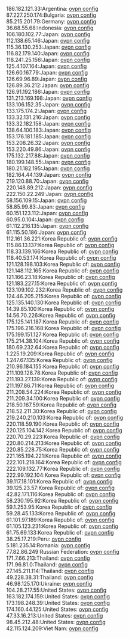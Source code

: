 186.182.121.33:Argentina: [ovpn config](vpn/186_182_121_33.ovpn)  
87.227.250.174:Bulgaria: [ovpn config](vpn/87_227_250_174.ovpn)  
85.215.201.79:Germany: [ovpn config](vpn/85_215_201_79.ovpn)  
36.68.55.68:Indonesia: [ovpn config](vpn/36_68_55_68.ovpn)  
106.180.102.77:Japan: [ovpn config](vpn/106_180_102_77.ovpn)  
112.138.65.146:Japan: [ovpn config](vpn/112_138_65_146.ovpn)  
115.36.130.253:Japan: [ovpn config](vpn/115_36_130_253.ovpn)  
116.82.179.140:Japan: [ovpn config](vpn/116_82_179_140.ovpn)  
118.241.25.156:Japan: [ovpn config](vpn/118_241_25_156.ovpn)  
125.4.107.164:Japan: [ovpn config](vpn/125_4_107_164.ovpn)  
126.60.167.79:Japan: [ovpn config](vpn/126_60_167_79.ovpn)  
126.69.96.89:Japan: [ovpn config](vpn/126_69_96_89.ovpn)  
126.89.36.212:Japan: [ovpn config](vpn/126_89_36_212.ovpn)  
126.91.192.186:Japan: [ovpn config](vpn/126_91_192_186.ovpn)  
131.213.169.198:Japan: [ovpn config](vpn/131_213_169_198.ovpn)  
133.106.152.35:Japan: [ovpn config](vpn/133_106_152_35.ovpn)  
133.175.174.2:Japan: [ovpn config](vpn/133_175_174_2.ovpn)  
133.32.131.216:Japan: [ovpn config](vpn/133_32_131_216.ovpn)  
133.32.182.158:Japan: [ovpn config](vpn/133_32_182_158.ovpn)  
138.64.100.183:Japan: [ovpn config](vpn/138_64_100_183.ovpn)  
153.176.181.185:Japan: [ovpn config](vpn/153_176_181_185.ovpn)  
153.208.26.32:Japan: [ovpn config](vpn/153_208_26_32.ovpn)  
153.220.49.86:Japan: [ovpn config](vpn/153_220_49_86.ovpn)  
175.132.217.88:Japan: [ovpn config](vpn/175_132_217_88.ovpn)  
180.199.148.55:Japan: [ovpn config](vpn/180_199_148_55.ovpn)  
180.21.182.195:Japan: [ovpn config](vpn/180_21_182_195.ovpn)  
182.164.44.139:Japan: [ovpn config](vpn/182_164_44_139.ovpn)  
219.120.88.70:Japan: [ovpn config](vpn/219_120_88_70.ovpn)  
220.148.89.212:Japan: [ovpn config](vpn/220_148_89_212.ovpn)  
222.150.22.249:Japan: [ovpn config](vpn/222_150_22_249.ovpn)  
58.156.109.15:Japan: [ovpn config](vpn/58_156_109_15.ovpn)  
58.85.99.83:Japan: [ovpn config](vpn/58_85_99_83.ovpn)  
60.151.123.112:Japan: [ovpn config](vpn/60_151_123_112.ovpn)  
60.95.0.104:Japan: [ovpn config](vpn/60_95_0_104.ovpn)  
61.112.216.135:Japan: [ovpn config](vpn/61_112_216_135.ovpn)  
61.115.50.186:Japan: [ovpn config](vpn/61_115_50_186.ovpn)  
112.161.36.221:Korea Republic of: [ovpn config](vpn/112_161_36_221.ovpn)  
115.86.13.137:Korea Republic of: [ovpn config](vpn/115_86_13_137.ovpn)  
118.33.139.166:Korea Republic of: [ovpn config](vpn/118_33_139_166.ovpn)  
118.40.53.174:Korea Republic of: [ovpn config](vpn/118_40_53_174.ovpn)  
121.128.198.103:Korea Republic of: [ovpn config](vpn/121_128_198_103.ovpn)  
121.148.112.165:Korea Republic of: [ovpn config](vpn/121_148_112_165.ovpn)  
121.166.23.18:Korea Republic of: [ovpn config](vpn/121_166_23_18.ovpn)  
121.183.227.15:Korea Republic of: [ovpn config](vpn/121_183_227_15.ovpn)  
123.109.102.232:Korea Republic of: [ovpn config](vpn/123_109_102_232.ovpn)  
124.46.205.215:Korea Republic of: [ovpn config](vpn/124_46_205_215.ovpn)  
125.135.140.130:Korea Republic of: [ovpn config](vpn/125_135_140_130.ovpn)  
14.39.85.100:Korea Republic of: [ovpn config](vpn/14_39_85_100.ovpn)  
14.56.70.226:Korea Republic of: [ovpn config](vpn/14_56_70_226.ovpn)  
175.125.141.187:Korea Republic of: [ovpn config](vpn/175_125_141_187.ovpn)  
175.196.216.168:Korea Republic of: [ovpn config](vpn/175_196_216_168.ovpn)  
175.199.151.127:Korea Republic of: [ovpn config](vpn/175_199_151_127.ovpn)  
175.214.38.104:Korea Republic of: [ovpn config](vpn/175_214_38_104.ovpn)  
180.69.232.64:Korea Republic of: [ovpn config](vpn/180_69_232_64.ovpn)  
1.225.19.209:Korea Republic of: [ovpn config](vpn/1_225_19_209.ovpn)  
1.247.67.135:Korea Republic of: [ovpn config](vpn/1_247_67_135.ovpn)  
210.96.184.155:Korea Republic of: [ovpn config](vpn/210_96_184_155.ovpn)  
211.109.128.78:Korea Republic of: [ovpn config](vpn/211_109_128_78.ovpn)  
211.193.27.139:Korea Republic of: [ovpn config](vpn/211_193_27_139.ovpn)  
211.197.86.71:Korea Republic of: [ovpn config](vpn/211_197_86_71.ovpn)  
211.208.54.224:Korea Republic of: [ovpn config](vpn/211_208_54_224.ovpn)  
211.209.34.100:Korea Republic of: [ovpn config](vpn/211_209_34_100.ovpn)  
218.50.167.59:Korea Republic of: [ovpn config](vpn/218_50_167_59.ovpn)  
218.52.211.30:Korea Republic of: [ovpn config](vpn/218_52_211_30.ovpn)  
219.240.210.103:Korea Republic of: [ovpn config](vpn/219_240_210_103.ovpn)  
220.118.59.190:Korea Republic of: [ovpn config](vpn/220_118_59_190.ovpn)  
220.125.104.142:Korea Republic of: [ovpn config](vpn/220_125_104_142.ovpn)  
220.70.29.223:Korea Republic of: [ovpn config](vpn/220_70_29_223.ovpn)  
220.80.214.213:Korea Republic of: [ovpn config](vpn/220_80_214_213.ovpn)  
220.85.228.75:Korea Republic of: [ovpn config](vpn/220_85_228_75.ovpn)  
221.165.194.221:Korea Republic of: [ovpn config](vpn/221_165_194_221.ovpn)  
222.101.218.164:Korea Republic of: [ovpn config](vpn/222_101_218_164.ovpn)  
222.109.132.77:Korea Republic of: [ovpn config](vpn/222_109_132_77.ovpn)  
222.99.192.104:Korea Republic of: [ovpn config](vpn/222_99_192_104.ovpn)  
39.117.18.101:Korea Republic of: [ovpn config](vpn/39_117_18_101.ovpn)  
39.125.23.57:Korea Republic of: [ovpn config](vpn/39_125_23_57.ovpn)  
42.82.171.116:Korea Republic of: [ovpn config](vpn/42_82_171_116.ovpn)  
58.230.195.92:Korea Republic of: [ovpn config](vpn/58_230_195_92.ovpn)  
59.1.253.95:Korea Republic of: [ovpn config](vpn/59_1_253_95.ovpn)  
59.28.45.133:Korea Republic of: [ovpn config](vpn/59_28_45_133.ovpn)  
61.101.97.189:Korea Republic of: [ovpn config](vpn/61_101_97_189.ovpn)  
61.105.123.231:Korea Republic of: [ovpn config](vpn/61_105_123_231.ovpn)  
61.75.69.133:Korea Republic of: [ovpn config](vpn/61_75_69_133.ovpn)  
38.25.17.219:Peru: [ovpn config](vpn/38_25_17_219.ovpn)  
5.181.235.14:Romania: [ovpn config](vpn/5_181_235_14.ovpn)  
77.82.86.249:Russian Federation: [ovpn config](vpn/77_82_86_249.ovpn)  
171.7.66.213:Thailand: [ovpn config](vpn/171_7_66_213.ovpn)  
171.96.81.0:Thailand: [ovpn config](vpn/171_96_81_0.ovpn)  
27.145.211.114:Thailand: [ovpn config](vpn/27_145_211_114.ovpn)  
49.228.38.31:Thailand: [ovpn config](vpn/49_228_38_31.ovpn)  
46.98.125.170:Ukraine: [ovpn config](vpn/46_98_125_170.ovpn)  
104.28.217.55:United States: [ovpn config](vpn/104_28_217_55.ovpn)  
163.182.174.159:United States: [ovpn config](vpn/163_182_174_159.ovpn)  
173.198.248.39:United States: [ovpn config](vpn/173_198_248_39.ovpn)  
174.160.44.125:United States: [ovpn config](vpn/174_160_44_125.ovpn)  
47.33.16.213:United States: [ovpn config](vpn/47_33_16_213.ovpn)  
98.45.212.48:United States: [ovpn config](vpn/98_45_212_48.ovpn)  
42.115.124.209:Viet Nam: [ovpn config](vpn/42_115_124_209.ovpn)  
